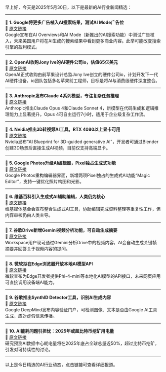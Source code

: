 早上好，今天是2025年5月30日，以下是最新的AI行业新闻精选：

---

📌 **1. Google将更多广告植入AI搜索结果，测试AI Mode广告位**  
🔗 [原文链接](https://www.theverge.com/news/671514/google-ai-mode-overviews-ads-expansion)  
Google宣布在AI Overviews和AI Mode（新推出的AI搜索功能）中测试广告植入，未来美国用户将在AI生成的搜索结果中看到更多商业内容。此举可能改变搜索引擎的盈利模式。

---

📌 **2. OpenAI收购Jony Ive的AI硬件公司io，估值65亿美元**  
🔗 [原文链接](https://www.theverge.com/news/671838/openai-jony-ive-ai-hardware-apple)  
OpenAI正式收购由前苹果设计总监Jony Ive创立的硬件公司io，计划开发下一代AI硬件设备。io团队包括多名苹果前工程师，目标是将AI与消费级硬件深度整合。

---

📌 **3. Anthropic发布Claude 4系列模型，专注复杂任务推理**  
🔗 [原文链接](https://www.theverge.com/news/672705/anthropic-claude-4-ai-ous-sonnet-availability)  
Anthropic推出Claude Opus 4和Claude Sonnet 4，新模型在代码生成和逻辑推理能力上显著提升。Opus 4可自主运行7小时，适用于企业级复杂工作流。

---

📌 **4. Nvidia推出3D转视频AI工具，RTX 4080以上显卡可用**  
🔗 [原文链接](https://www.theverge.com/news/658613/nvidia-ai-blueprint-blender-3d-image-references)  
Nvidia发布“AI Blueprint for 3D-guided generative AI”，开发者可通过Blender创建3D场景后直接生成AI视频，目前仅支持高端显卡。

---

📌 **5. Google Photos升级AI编辑器，Pixel独占生成式功能**  
🔗 [原文链接](https://www.theverge.com/news/675469/google-photos-editor-ai-tool-suggestions-update)  
Google Photos重构编辑器界面，新增两项Pixel独占的生成式AI功能“Magic Editor”，支持一键优化照片构图和光影。

---

📌 **6. 维基百科引入生成式AI辅助编辑，人类仍为核心**  
🔗 [原文链接](https://www.theverge.com/ai-artificial-intelligence/659222/wikipedia-generative-ai)  
维基媒体基金会宣布整合生成式AI工具，协助编辑完成资料整理等重复性工作，但内容审核仍由人类主导。

---

📌 **7. 谷歌Drive新增Gemini视频分析功能，可自动生成摘要**  
🔗 [原文链接](https://www.theverge.com/news/676245/google-drive-gemini-video-summary-feature)  
Workspace用户现可通过Gemini分析Drive中的视频内容，AI会自动生成关键帧摘要并回答关于视频内容的提问。

---

📌 **8. 微软拟在Edge浏览器开放本地AI模型API**  
🔗 [原文链接](https://www.theverge.com/news/669528/microsoft-ai-edge-browser-web-app-build-apis)  
微软宣布为Edge开发者提供Phi-4-mini等本地化AI模型的API接口，未来网页应用可直接调用设备端AI能力。

---

📌 **9. 谷歌推出SynthID Detector工具，识别AI生成内容**  
🔗 [原文链接](https://www.theverge.com/news/672013/google-synthid-detector-ai-generated-content-watermark-i-o-2025)  
Google DeepMind发布内容验证门户，可检测图像、文本是否由Google AI工具生成，应对虚假信息传播。

---

📌 **10. AI能耗问题引担忧：2025年或超比特币挖矿用电量**  
🔗 [原文链接](https://www.theverge.com/climate-change/676528/ai-data-center-energy-forecast-bitcoin-mining)  
研究预测AI数据中心耗电量将在2025年底占全球总量近50%，超过比特币挖矿，引发对可持续性的讨论。

---

以上是今日精选的AI行业动态，点击链接可查看详细报道。

